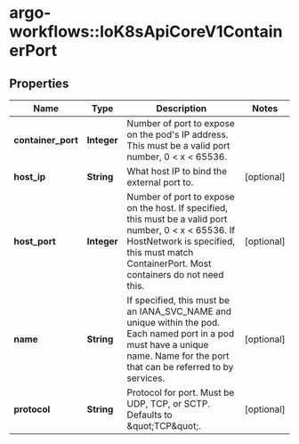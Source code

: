 # argo-workflows::IoK8sApiCoreV1ContainerPort

## Properties
Name | Type | Description | Notes
------------ | ------------- | ------------- | -------------
**container_port** | **Integer** | Number of port to expose on the pod&#39;s IP address. This must be a valid port number, 0 &lt; x &lt; 65536. | 
**host_ip** | **String** | What host IP to bind the external port to. | [optional] 
**host_port** | **Integer** | Number of port to expose on the host. If specified, this must be a valid port number, 0 &lt; x &lt; 65536. If HostNetwork is specified, this must match ContainerPort. Most containers do not need this. | [optional] 
**name** | **String** | If specified, this must be an IANA_SVC_NAME and unique within the pod. Each named port in a pod must have a unique name. Name for the port that can be referred to by services. | [optional] 
**protocol** | **String** | Protocol for port. Must be UDP, TCP, or SCTP. Defaults to \&quot;TCP\&quot;. | [optional] 


